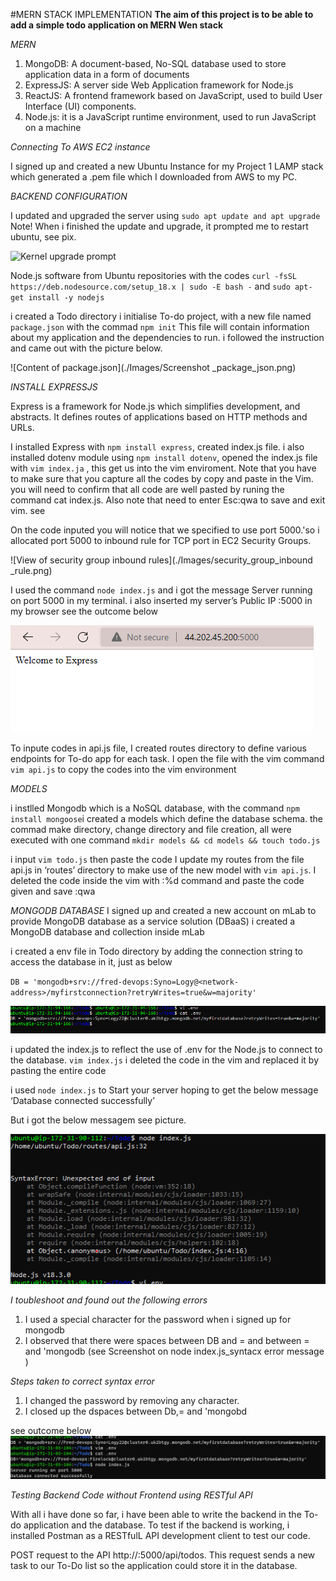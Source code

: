 #MERN STACK IMPLEMENTATION
**The aim of this project is to be able  to add a simple todo  application on MERN Wen stack**

*MERN*
1. MongoDB: A document-based, No-SQL database used to store application data in a form of documents
2. ExpressJS: A server side Web Application framework for Node.js
3. ReactJS: A frontend framework based on JavaScript, used to build User Interface (UI) components.
4. Node.js: it is a JavaScript runtime environment, used to run JavaScript on a machine

*Connecting To AWS EC2 instance*

I signed up and created a new Ubuntu Instance for my Project 1 LAMP stack which generated a .pem file which I downloaded from AWS to my PC.

*BACKEND CONFIGURATION*

I updated  and upgraded the server using `sudo apt update and apt upgrade`
Note! When i finished the update and upgrade, it prompted me to restart ubuntu, see pix.

![Kernel upgrade prompt](./Images/Kernel_upgrade_prompt.png)

Node.js software from Ubuntu repositories with the codes `curl -fsSL https://deb.nodesource.com/setup_18.x | sudo -E bash -` and `sudo apt-get install -y nodejs`

i created a Todo  directory i initialise To-do project, with a new file named `package.json` with the commad 
`npm init` This file will contain information about my application and the dependencies to run. i followed the instruction and came out with the picture below.

![Content of package.json](./Images/Screenshot _package_json.png)

*INSTALL EXPRESSJS*

Express is a framework for Node.js which simplifies development, and abstracts. 
It defines routes of applications based on HTTP methods and URLs.

I installed Express with `npm install express`, created index.js file. i also installed dotenv module using 
`npm install dotenv`, opened the index.js file with `vim index.ja` , this get us into the vim enviroment.
Note that you have to make sure that you capture all the codes by copy and paste in the Vim. you will need to confirm that all code are well pasted by runing the command cat index.js. Also note that need to enter Esc:qwa to save and exit vim.
see 

On the code inputed you will notice that we specified to use port 5000.'so i allocated port 5000 to inbound rule for TCP port in EC2 Security Groups.

![View of security group inbound rules](./Images/security_group_inbound _rule.png)

I used the command `node index.js` and i got the message Server running on port 5000 in my terminal.
i also inserted my server’s Public IP :5000 in my browser see the outcome below 

![weblink with port 5000](./Images/weblink_with_port_5000.png)

To inpute codes in api.js file, I created routes directory to define various endpoints for To-do app for each task.
I open the file with the vim command `vim api.js` to copy the codes into the vim environment


*MODELS*

i instlled Mongodb  which is a NoSQL database, with the command `npm install mongoose`i  created a models which define the database schema.  the commad make directory, change directory  and file creation, all were executed with one command `mkdir models && cd models && touch todo.js`

i input `vim todo.js` then paste the code 
I update my routes from the file api.js in ‘routes’ directory to make use of the new model with `vim api.js`. I deleted the code inside  the vim with :%d command and paste the code given and save :qwa

 *MONGODB DATABASE*
 I signed up and created a new account on mLab to provide MongoDB database as a service solution (DBaaS) 
 i created a MongoDB database and collection inside mLab 

 i created a env file in Todo directory by adding the connection string to access the database in it, just as below

 `DB = 'mongodb+srv://fred-devops:Syno=Logy@<network-address>/myfirstconnection?retryWrites=true&w=majority'`

  ![DB_1_Screenshot](./Images/DB_1_Screenshot.png)

  i updated the index.js to reflect the use of .env for the Node.js to connect to the database.
  `vim index.js` i deleted the code in the vim and replaced it by pasting the entire code

i used `node index.js` to Start your server hoping to get the below message  ‘Database connected successfully’

But i got the below messagem see picture.

![Screenshot_node_index_js_syntacx_error](./Images/Screenshot_node_index_js_syntacx_error.png)

*I toubleshoot and found out the following errors* 
1. I used a special character for the password when i signed up for mongodb
2. I observed that there were spaces between DB and = and between = and 'mongodb (see Screenshot on node index.js_syntacx error message )

*Steps taken to correct syntax error*
1. I changed the password by removing any character.
2. I closed up the dspaces between Db,= and 'mongobd

see outcome below
![Database_connected_successfully](./Images/Database_connected_successfully.png)


*Testing Backend Code without Frontend using RESTful API*

With all i have done so far, i have been able to write the backend  in the To-do application and  the database. 
To test if the backend is working, i installed Postman as a RESTfulL  API development client to test our code.

POST request to the API http://<PublicIP-or-PublicDNS>:5000/api/todos. This request sends a new task to our To-Do list so the application could store it in the database.
